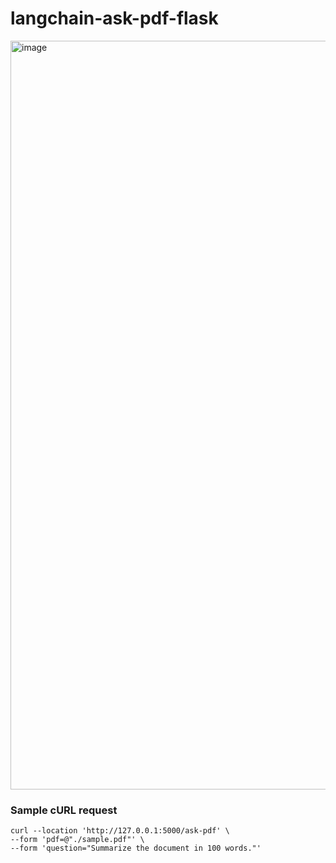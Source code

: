 # langchain-ask-pdf-flask

<img width="1198" alt="image" src="https://github.com/user-attachments/assets/aeff3ef1-1f75-4007-897a-7534c3ff476b" />

### Sample cURL request
```
curl --location 'http://127.0.0.1:5000/ask-pdf' \
--form 'pdf=@"./sample.pdf"' \
--form 'question="Summarize the document in 100 words."'
```


